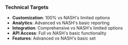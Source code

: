 ### Technical Targets

- **Customization**: 100% vs NASH's limited options
- **Analytics**: Advanced vs NASH's basic reporting
- **Integration**: Comprehensive vs NASH's limited options
- **API Access**: Full vs NASH's basic functionality
- **Features**: Advanced vs NASH's basic set
